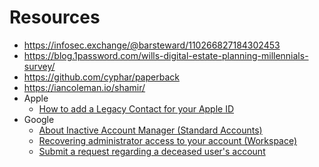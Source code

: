 # Resources

- https://infosec.exchange/@barsteward/110266827184302453
- https://blog.1password.com/wills-digital-estate-planning-millennials-survey/
- https://github.com/cyphar/paperback
- https://iancoleman.io/shamir/
- Apple
  - [How to add a Legacy Contact for your Apple ID](https://support.apple.com/en-gb/HT212360)
- Google
  - [About Inactive Account Manager (Standard Accounts)](https://support.google.com/accounts/answer/3036546?sjid=14186518832435551520-EU)
  - [Recovering administrator access to your account (Workspace)](https://support.google.com/a/answer/33561?hl=en&fl=1&sjid=6695631014854996610-NA)
  - [Submit a request regarding a deceased user's account](https://support.google.com/accounts/troubleshooter/6357590?hl=en)
